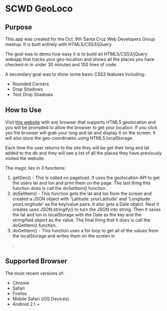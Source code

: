 SCWD GeoLoco
============

Purpose
-------

This app was created for the Oct. 9th Santa Cruz Web Developers Group meetup. It
is built entirely with HTML5/CSS3/jQuery.

The goal was to demo how easy it is to build an HTML5/CSS3/jQuery webapp that
tracks your geo-location and shows all the places you have checked-in in under 30 minutes and 100 lines of code. 

A secondary goal was to show some basic CSS3 features including:
- Rounded Corners
- Drop Shadows
- Text Drop Shadows

How to Use
----------

Visit [this website](http://bitnirvana.com/scwd/geoloco) with any browser that supports HTML5 geolocation and you will be prompted to allow the browser to get your location. If you click yes the
browser will grab your long and lat and display it on the screen. It will also
store the geo-coordinates using HTML5 localStorage.

Each time the user returns to the site they will be get their long and lat added
to the db and they will see a list of all the places they have previously
visited the website.

The magic lies in 3 functions:

1. getGeo() - This is called on pageload. It uses the geolocation API to get the
users lat and lon and print them on the page. The last thing this function does
is call the doSetItem() function.
2. doSetItem() - This function gets the lat and lon from the screen and created
a JSON object with 'Latitude: yourLatitude' and 'Longitude: yourLongitude' as
the key/value pairs. It also gets a Date object. Next it creates uses
JSON.stringify() to turn the JSON into string. Then it saves the lat and lon to
localStorage with the Date as the key and the stringified object as the value.
The final thing that it does is call the doGetItem() function.
3. doGetItem() - This function uses a for loop to get all of the values from the
localStorage and writes them on the screen in <p id="pairs">.

Supported Browser
-----------------

The most recent versions of:

- Chrome
- Safari
- Firefox
- Mobile Safari (iOS Devices)
- Android 2.1 +
